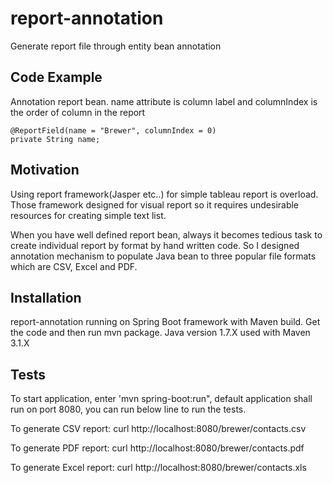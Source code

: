 # report-annotation

Generate report file through entity bean annotation

## Code Example

Annotation report bean. name attribute is column label and columnIndex is the order of column in the report

    @ReportField(name = "Brewer", columnIndex = 0)
    private String name;

## Motivation

Using report framework(Jasper etc..) for simple tableau report is overload. Those framework designed for visual report so it requires
undesirable resources for creating simple text list.

When you have well defined report bean, always it becomes tedious task to create individual report by format by hand written code.
So I designed annotation mechanism to populate Java bean to three popular file formats which are CSV, Excel and PDF.

## Installation

report-annotation running on Spring Boot framework with Maven build.
Get the code and then run mvn package. Java version 1.7.X used with Maven 3.1.X

## Tests

To start application, enter 'mvn spring-boot:run", default application shall run on port 8080, you can run below line to run the tests.

To generate CSV report:
curl http://localhost:8080/brewer/contacts.csv

To generate PDF report:
curl http://localhost:8080/brewer/contacts.pdf

To generate Excel report:
curl http://localhost:8080/brewer/contacts.xls

